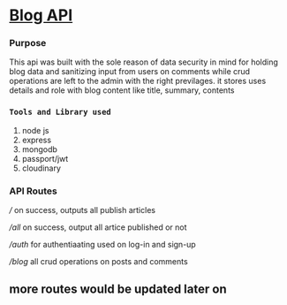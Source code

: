 # [Blog API](https://blog-api-erose.up.railway.app/)

### Purpose
This api was built with the sole reason of data security in mind for holding blog data and sanitizing input from users on comments while crud operations are left to the admin with the right previlages. it stores uses details and role with blog content like title, summary, contents 

### `Tools and Library used`
<ol>
<li>node js</li>
<li> express </li>
<li> mongodb</li>
<li> passport/jwt</li>
<li>cloudinary </li>
</ol>

### API Routes
 */*
 on success, outputs all publish articles 
 
 */all*
on success, output all artice published or not 

*/auth*
for authentiaating used on log-in and sign-up 

*/blog*
all crud operations on posts and comments 

## more routes would be updated later on 
